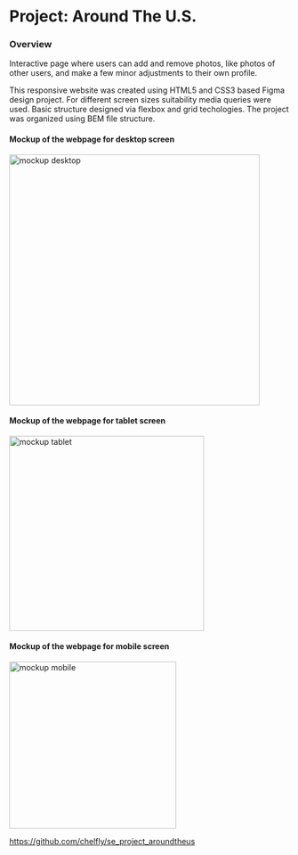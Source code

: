 # Project: Around The U.S.

### Overview ###
Interactive page where users can add and remove photos, like photos of other users, and make a few minor adjustments to their own profile.

This responsive website was created using HTML5 and CSS3 based Figma design project. For different screen sizes suitability media queries were used. Basic structure designed via flexbox and grid techologies. The project was organized using BEM file structure.

#### Mockup of the webpage for desktop screen ####
<img width="450" alt="mockup desktop" src="https://user-images.githubusercontent.com/77574028/222929342-c2dd21d2-9e16-444a-8d2f-36e1c4473951.png">

#### Mockup of the webpage for tablet screen ####
<img width="350" alt="mockup tablet" src="https://user-images.githubusercontent.com/77574028/222929372-e16fd2d0-cf50-42ec-b701-9eece9b21c67.png">

#### Mockup of the webpage for mobile screen ####
<img width="300" alt="mockup mobile" src="https://user-images.githubusercontent.com/77574028/222929378-f562592f-0c32-4b5c-b8d6-5122d2e353c7.png">

https://github.com/chelfly/se_project_aroundtheus
